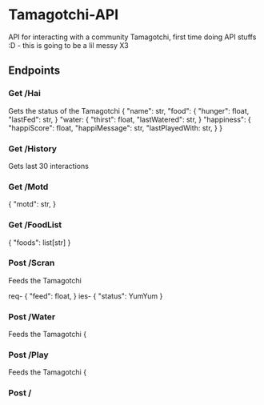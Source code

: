 # Tamagotchi-API
API for interacting with a community Tamagotchi, first time doing API stuffs :D - this is going to be a lil messy X3

## Endpoints

### Get /Hai
Gets the status of the Tamagotchi
{
  "name": str,
  "food": {
                "hunger": float,
                "lastFed": str,
                }
  "water: {
                "thirst": float,
                "lastWatered": str,
                }
  "happiness": {
                "happiScore": float,
                "happiMessage": str,
                "lastPlayedWith: str,
                }
}
### Get /History
Gets last 30 interactions

### Get /Motd
{
  "motd": str,
  }
### Get /FoodList
{
  "foods": list[str]
  }

### Post /Scran
Feeds the Tamagotchi

req-
{
  "feed": float,
  }
ies-
{
  "status": YumYum
  }


### Post /Water
Feeds the Tamagotchi
{

### Post /Play
Feeds the Tamagotchi
{

### Post /
